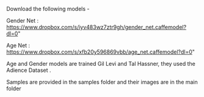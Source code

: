 
Download the following models -

Gender Net : https://www.dropbox.com/s/iyv483wz7ztr9gh/gender_net.caffemodel?dl=0"

Age Net : https://www.dropbox.com/s/xfb20y596869vbb/age_net.caffemodel?dl=0"

Age and Gender models are trained  Gil Levi and Tal Hassner, they used the Adience Dataset . 

Samples are provided in the samples folder and their images are in the main folder
